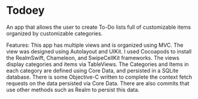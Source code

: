 # Todoey

An app that allows the user to create To-Do lists full of customizable items organized by customizable categories.

Features: This app has multiple views and is organized using MVC. The view was designed using Autolayout and UIKit. I used Cocoapods to install the RealmSwift, Chameleon, and SwipeCellKit frameworks. The views display categories and items via TableViews. The Categories and Items in each category are defined using Core Data, and persisted in a SQLite database. There is some Objective-C written to complete the context fetch requests on the data persisted via Core Data. There are also commits that use other methods such as Realm to persist this data.
